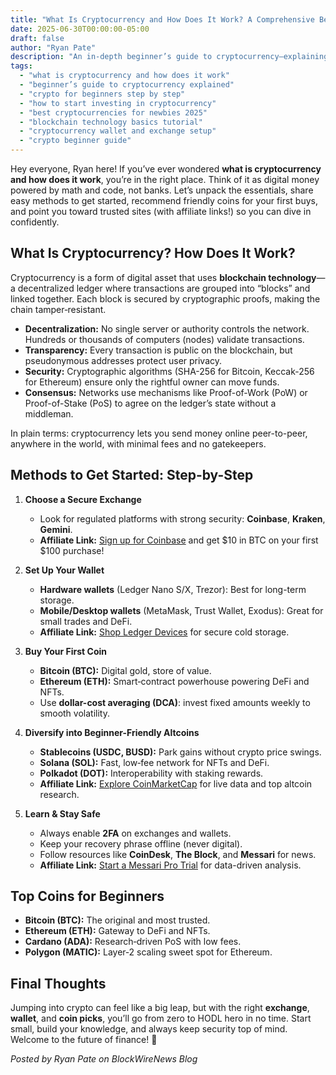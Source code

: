 ```yaml
---
title: "What Is Cryptocurrency and How Does It Work? A Comprehensive Beginner’s Guide"
date: 2025-06-30T00:00:00-05:00
draft: false
author: "Ryan Pate"
description: "An in-depth beginner’s guide to cryptocurrency—explaining what cryptocurrency is, how blockchain works, methods to get started, top coins for beginners, and recommended resources with affiliate links for exchanges and wallets."
tags:
  - "what is cryptocurrency and how does it work"
  - "beginner’s guide to cryptocurrency explained"
  - "crypto for beginners step by step"
  - "how to start investing in cryptocurrency"
  - "best cryptocurrencies for newbies 2025"
  - "blockchain technology basics tutorial"
  - "cryptocurrency wallet and exchange setup"
  - "crypto beginner guide"
---
```


Hey everyone, Ryan here! If you’ve ever wondered **what is cryptocurrency and how does it work**, you’re in the right place. Think of it as digital money powered by math and code, not banks. Let’s unpack the essentials, share easy methods to get started, recommend friendly coins for your first buys, and point you toward trusted sites (with affiliate links!) so you can dive in confidently.

## What Is Cryptocurrency? How Does It Work?
Cryptocurrency is a form of digital asset that uses **blockchain technology**—a decentralized ledger where transactions are grouped into “blocks” and linked together. Each block is secured by cryptographic proofs, making the chain tamper‑resistant.

- **Decentralization:** No single server or authority controls the network. Hundreds or thousands of computers (nodes) validate transactions.  
- **Transparency:** Every transaction is public on the blockchain, but pseudonymous addresses protect user privacy.  
- **Security:** Cryptographic algorithms (SHA-256 for Bitcoin, Keccak-256 for Ethereum) ensure only the rightful owner can move funds.  
- **Consensus:** Networks use mechanisms like Proof-of-Work (PoW) or Proof-of-Stake (PoS) to agree on the ledger’s state without a middleman.

In plain terms: cryptocurrency lets you send money online peer-to-peer, anywhere in the world, with minimal fees and no gatekeepers.

## Methods to Get Started: Step-by-Step
1. **Choose a Secure Exchange**  
   - Look for regulated platforms with strong security: **Coinbase**, **Kraken**, **Gemini**.  
   - **Affiliate Link:** [Sign up for Coinbase](https://www.coinbase.com/join/ryanpate) and get $10 in BTC on your first $100 purchase!

2. **Set Up Your Wallet**  
   - **Hardware wallets** (Ledger Nano S/X, Trezor): Best for long-term storage.  
   - **Mobile/Desktop wallets** (MetaMask, Trust Wallet, Exodus): Great for small trades and DeFi.  
   - **Affiliate Link:** [Shop Ledger Devices](https://www.ledger.com/?r=ryanpate) for secure cold storage.

3. **Buy Your First Coin**  
   - **Bitcoin (BTC):** Digital gold, store of value.  
   - **Ethereum (ETH):** Smart‑contract powerhouse powering DeFi and NFTs.  
   - Use **dollar-cost averaging (DCA)**: invest fixed amounts weekly to smooth volatility.

4. **Diversify into Beginner-Friendly Altcoins**  
   - **Stablecoins (USDC, BUSD):** Park gains without crypto price swings.  
   - **Solana (SOL):** Fast, low‑fee network for NFTs and DeFi.  
   - **Polkadot (DOT):** Interoperability with staking rewards.  
   - **Affiliate Link:** [Explore CoinMarketCap](https://coinmarketcap.com/?ref=ryanpate) for live data and top altcoin research.

5. **Learn & Stay Safe**  
   - Always enable **2FA** on exchanges and wallets.  
   - Keep your recovery phrase offline (never digital).  
   - Follow resources like **CoinDesk**, **The Block**, and **Messari** for news.  
   - **Affiliate Link:** [Start a Messari Pro Trial](https://messari.io/signup?ref=ryanpate) for data-driven analysis.

## Top Coins for Beginners
- **Bitcoin (BTC):** The original and most trusted.  
- **Ethereum (ETH):** Gateway to DeFi and NFTs.  
- **Cardano (ADA):** Research‑driven PoS with low fees.  
- **Polygon (MATIC):** Layer‑2 scaling sweet spot for Ethereum.  

## Final Thoughts
Jumping into crypto can feel like a big leap, but with the right **exchange**, **wallet**, and **coin picks**, you’ll go from zero to HODL hero in no time. Start small, build your knowledge, and always keep security top of mind. Welcome to the future of finance! 🚀

*Posted by Ryan Pate on BlockWireNews Blog*

